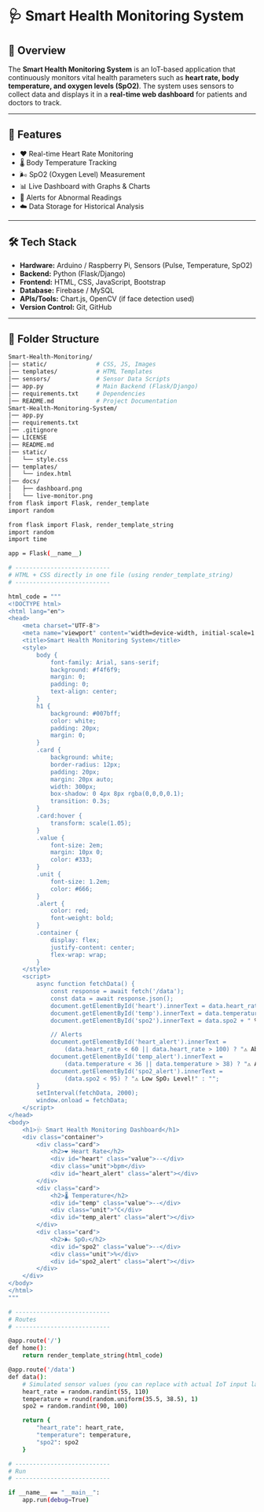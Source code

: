 # 🩺 Smart Health Monitoring System  

## 📌 Overview  
The **Smart Health Monitoring System** is an IoT-based application that continuously monitors vital health parameters such as **heart rate, body temperature, and oxygen levels (SpO2)**. The system uses sensors to collect data and displays it in a **real-time web dashboard** for patients and doctors to track.  

---
 
## 🎯 Features    
- ❤️ Real-time Heart Rate Monitoring  
- 🌡️ Body Temperature Tracking    
- 🌬️ SpO2 (Oxygen Level) Measurement  
- 📊 Live Dashboard with Graphs & Charts   
- 🔔 Alerts for Abnormal Readings  
- ☁️ Data Storage for Historical Analysis  

---

## 🛠️ Tech Stack  
- **Hardware:** Arduino / Raspberry Pi, Sensors (Pulse, Temperature, SpO2)  
- **Backend:** Python (Flask/Django)  
- **Frontend:** HTML, CSS, JavaScript, Bootstrap  
- **Database:** Firebase / MySQL  
- **APIs/Tools:** Chart.js, OpenCV (if face detection used)  
- **Version Control:** Git, GitHub  

---

## 📂 Folder Structure  
```bash
Smart-Health-Monitoring/
│── static/              # CSS, JS, Images                      
│── templates/           # HTML Templates            
│── sensors/             # Sensor Data Scripts                        
│── app.py               # Main Backend (Flask/Django)                    
│── requirements.txt     # Dependencies                   
│── README.md            # Project Documentation                     
Smart-Health-Monitoring-System/
│── app.py
│── requirements.txt
│── .gitignore
│── LICENSE
│── README.md
│── static/
│   └── style.css
│── templates/
│   └── index.html
│── docs/
│   ├── dashboard.png
│   └── live-monitor.png
from flask import Flask, render_template
import random

from flask import Flask, render_template_string
import random
import time

app = Flask(__name__)

# ---------------------------
# HTML + CSS directly in one file (using render_template_string)
# ---------------------------

html_code = """
<!DOCTYPE html>
<html lang="en">
<head>
    <meta charset="UTF-8">
    <meta name="viewport" content="width=device-width, initial-scale=1.0">
    <title>Smart Health Monitoring System</title>
    <style>
        body {
            font-family: Arial, sans-serif;
            background: #f4f6f9;
            margin: 0;
            padding: 0;
            text-align: center;
        }
        h1 {
            background: #007bff;
            color: white;
            padding: 20px;
            margin: 0;
        }
        .card {
            background: white;
            border-radius: 12px;
            padding: 20px;
            margin: 20px auto;
            width: 300px;
            box-shadow: 0 4px 8px rgba(0,0,0,0.1);
            transition: 0.3s;
        }
        .card:hover {
            transform: scale(1.05);
        }
        .value {
            font-size: 2em;
            margin: 10px 0;
            color: #333;
        }
        .unit {
            font-size: 1.2em;
            color: #666;
        }
        .alert {
            color: red;
            font-weight: bold;
        }
        .container {
            display: flex;
            justify-content: center;
            flex-wrap: wrap;
        }
    </style>
    <script>
        async function fetchData() {
            const response = await fetch('/data');
            const data = await response.json();
            document.getElementById('heart').innerText = data.heart_rate + " bpm";
            document.getElementById('temp').innerText = data.temperature + " °C";
            document.getElementById('spo2').innerText = data.spo2 + " %";

            // Alerts
            document.getElementById('heart_alert').innerText = 
                (data.heart_rate < 60 || data.heart_rate > 100) ? "⚠️ Abnormal Heart Rate!" : "";
            document.getElementById('temp_alert').innerText = 
                (data.temperature < 36 || data.temperature > 38) ? "⚠️ Abnormal Temperature!" : "";
            document.getElementById('spo2_alert').innerText = 
                (data.spo2 < 95) ? "⚠️ Low SpO₂ Level!" : "";
        }
        setInterval(fetchData, 2000);
        window.onload = fetchData;
    </script>
</head>
<body>
    <h1>🩺 Smart Health Monitoring Dashboard</h1>
    <div class="container">
        <div class="card">
            <h2>❤️ Heart Rate</h2>
            <div id="heart" class="value">--</div>
            <div class="unit">bpm</div>
            <div id="heart_alert" class="alert"></div>
        </div>
        <div class="card">
            <h2>🌡️ Temperature</h2>
            <div id="temp" class="value">--</div>
            <div class="unit">°C</div>
            <div id="temp_alert" class="alert"></div>
        </div>
        <div class="card">
            <h2>🌬️ SpO₂</h2>
            <div id="spo2" class="value">--</div>
            <div class="unit">%</div>
            <div id="spo2_alert" class="alert"></div>
        </div>
    </div>
</body>
</html>
"""

# ---------------------------
# Routes
# ---------------------------

@app.route('/')
def home():
    return render_template_string(html_code)

@app.route('/data')
def data():
    # Simulated sensor values (you can replace with actual IoT input later)
    heart_rate = random.randint(55, 110)
    temperature = round(random.uniform(35.5, 38.5), 1)
    spo2 = random.randint(90, 100)

    return {
        "heart_rate": heart_rate,
        "temperature": temperature,
        "spo2": spo2
    }

# ---------------------------
# Run
# ---------------------------

if __name__ == "__main__":
    app.run(debug=True)
